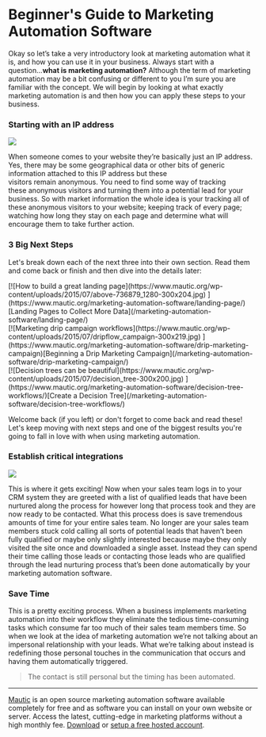 # Beginner's Guide to Marketing Automation Software


Okay so let’s take a very introductory look at marketing automation what it is, and how you can use it in your business. Always start with a question...**what is marketing automation?** Although the term of marketing automation may be a bit confusing or different to you I’m sure you are familiar with the concept. We will begin by looking at what exactly marketing automation is and then how you can apply these steps to your business.  

### Starting with an IP address

![](https://medium2.global.ssl.fastly.net/max/2000/1*bQaQFx5sJYA3gApXBYqYpw.jpeg)


When someone comes to your website they’re basically just an IP address. Yes, there may be some geographical data or other bits of generic information attached to this IP address but these visitors remain anonymous. You need to find some way of tracking these anonymous visitors and turning them into a potential lead for your business. So with market information the whole idea is your tracking all of these anonymous visitors to your website; keeping track of every page; watching how long they stay on each page and determine what will encourage them to take further action.

### 3 Big Next Steps

Let's break down each of the next three into their own section. Read them and come back or finish and then dive into the details later:

<div class="row">
  <div class="col-md-4" markdown="1">
 [![How to build a great landing page](https://www.mautic.org/wp-content/uploads/2015/07/above-736879_1280-300x204.jpg)
](https://www.mautic.org/marketing-automation-software/landing-page/)[Landing Pages to Collect More Data](/marketing-automation-software/landing-page/)
  </div>
  <div class="col-md-4" markdown="1">
  [![Marketing drip campaign workflows](https://www.mautic.org/wp-content/uploads/2015/07/dripflow_campaign-300x219.jpg)
](https://www.mautic.org/marketing-automation-software/drip-marketing-campaign)[Beginning a Drip Marketing Campaign](/marketing-automation-software/drip-marketing-campaign/)
  </div>
    <div class="col-md-4" markdown="1">
  [![Decision trees can be beautiful](https://www.mautic.org/wp-content/uploads/2015/07/decision_tree-300x200.jpg)
](https://www.mautic.org/marketing-automation-software/decision-tree-workflows/)[Create a Decision Tree](/marketing-automation-software/decision-tree-workflows/)
  </div>
</div>

Welcome back (if you left) or don't forget to come back and read these! Let's keep moving with next steps and one of the biggest results you're going to fall in love with when using marketing automation.

### Establish critical integrations

![](https://medium2.global.ssl.fastly.net/max/1696/1*zlr0L73MokYkgIs07avzpQ.png)


This is where it gets exciting! Now when your sales team logs in to your CRM system they are greeted with a list of qualified leads that have been nurtured along the process for however long that process took and they are now ready to be contacted. What this process does is save tremendous amounts of time for your entire sales team. No longer are your sales team members stuck cold calling all sorts of potential leads that haven’t been fully qualified or maybe only slightly interested because maybe they only visited the site once and downloaded a single asset. Instead they can spend their time calling those leads or contacting those leads who are qualified through the lead nurturing process that’s been done automatically by your marketing automation software.

### Save Time

This is a pretty exciting process. When a business implements marketing automation into their workflow they eliminate the tedious time-consuming tasks which consume far too much of their sales team members time. So when we look at the idea of marketing automation we’re not talking about an impersonal relationship with your leads. What we’re talking about instead is redefining those personal touches in the communication that occurs and having them automatically triggered.

> The contact is still personal but the timing has been automated.


------

[Mautic](https://www.mautic.org/) is an open source marketing automation software available completely for free and as software you can install on your own website or server. Access the latest, cutting-edge in marketing platforms without a high monthly fee. [Download](https://www.mautic.org/download) or [setup a free hosted account](https://mautic.com/).

